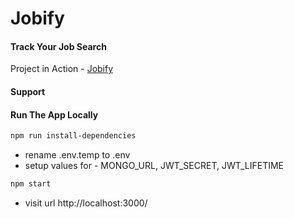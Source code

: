 # Jobify

#### Track Your Job Search

Project in Action - [Jobify](https://www.google.com)

#### Support

#### Run The App Locally

```sh
npm run install-dependencies
```

- rename .env.temp to .env
- setup values for - MONGO_URL, JWT_SECRET, JWT_LIFETIME

```sh
npm start
```

- visit url http://localhost:3000/
